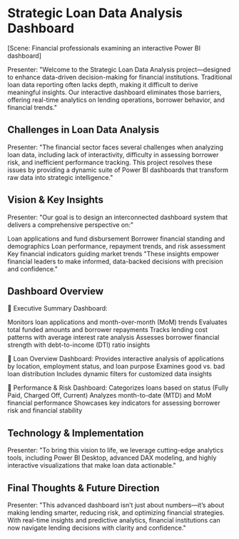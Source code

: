 # Strategic Loan Data Analysis Dashboard
[Scene: Financial professionals examining an interactive Power BI dashboard]

Presenter: "Welcome to the Strategic Loan Data Analysis project—designed to enhance data-driven decision-making for financial institutions. Traditional loan data reporting often lacks depth, making it difficult to derive meaningful insights. Our interactive dashboard eliminates those barriers, offering real-time analytics on lending operations, borrower behavior, and financial trends."

## Challenges in Loan Data Analysis
Presenter: "The financial sector faces several challenges when analyzing loan data, including lack of interactivity, difficulty in assessing borrower risk, and inefficient performance tracking. This project resolves these issues by providing a dynamic suite of Power BI dashboards that transform raw data into strategic intelligence."

## Vision & Key Insights
Presenter: "Our goal is to design an interconnected dashboard system that delivers a comprehensive perspective on:"

Loan applications and fund disbursement
Borrower financial standing and demographics
Loan performance, repayment trends, and risk assessment
Key financial indicators guiding market trends
"These insights empower financial leaders to make informed, data-backed decisions with precision and confidence."

## Dashboard Overview
🔹 Executive Summary Dashboard:

Monitors loan applications and month-over-month (MoM) trends
Evaluates total funded amounts and borrower repayments
Tracks lending cost patterns with average interest rate analysis
Assesses borrower financial strength with debt-to-income (DTI) ratio insights

🔹 Loan Overview Dashboard:
Provides interactive analysis of applications by location, employment status, and loan purpose
Examines good vs. bad loan distribution
Includes dynamic filters for customized data insights

🔹 Performance & Risk Dashboard:
Categorizes loans based on status (Fully Paid, Charged Off, Current)
Analyzes month-to-date (MTD) and MoM financial performance
Showcases key indicators for assessing borrower risk and financial stability

## Technology & Implementation
Presenter: "To bring this vision to life, we leverage cutting-edge analytics tools, including Power BI Desktop, advanced DAX modeling, and highly interactive visualizations that make loan data actionable."

## Final Thoughts & Future Direction
Presenter: "This advanced dashboard isn’t just about numbers—it’s about making lending smarter, reducing risk, and optimizing financial strategies. With real-time insights and predictive analytics, financial institutions can now navigate lending decisions with clarity and confidence."
